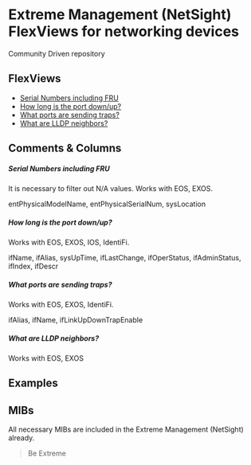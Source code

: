 # Extreme Management (NetSight) FlexViews for networking devices

Community Driven repository


## FlexViews
* [Serial Numbers including FRU](tpl/Device_serial_number.tpl?raw=true)
* [How long is the port down/up?](tpl/Port_Status_Time_with_alias.tpl?raw=true)
* [What ports are sending traps?](tpl/Port-Trap-SNMP-config.tpl?raw=true)
* [What are LLDP neighbors?](tpl/LLDP_Remote_Systems--with-local-Switchport.tpl?raw=true)

## Comments & Columns
##### Serial Numbers including FRU
It is necessary to filter out N/A values. Works with EOS, EXOS.

entPhysicalModelName, entPhysicalSerialNum, sysLocation

##### How long is the port down/up?
Works with EOS, EXOS, IOS, IdentiFi.

ifName, ifAlias, sysUpTime, ifLastChange, ifOperStatus, ifAdminStatus, ifIndex, ifDescr

##### What ports are sending traps?
Works with EOS, EXOS, IdentiFi.

ifAlias, ifName, ifLinkUpDownTrapEnable

##### What are LLDP neighbors?
Works with EOS, EXOS


## Examples

## MIBs
All necessary MIBs are included in the Extreme Management (NetSight) already.

>Be Extreme